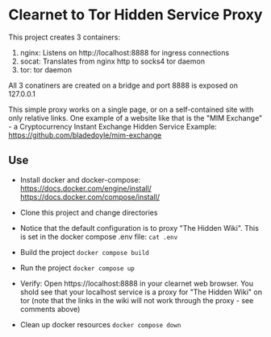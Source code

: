 # Clearnet to Tor Hidden Service Proxy

This project creates 3 containers:
1. nginx: Listens on http://localhost:8888 for ingress connections
2. socat: Translates from nginx http to socks4 tor daemon
3. tor: tor daemon

All 3 conatiners are created on a bridge and port 8888 is exposed on 127.0.0.1

This simple proxy works on a single page, or on a self-contained site with only relative links.
One example of a website like that is the "MIM Exchange" - a Cryptocurrency Instant Exchange Hidden Service Example: https://github.com/bladedoyle/mim-exchange


## Use

* Install docker and docker-compose: 
https://docs.docker.com/engine/install/
https://docs.docker.com/compose/install/

* Clone this project and change directories

* Notice that the default configuration is to proxy "The Hidden Wiki".  This is set in the docker compose .env file:
`cat .env`

* Build the project
`docker compose build`

* Run the project
`docker compose up`

* Verify:
Open https://localhost:8888 in your clearnet web browser.
You shold see that your localhost service is a proxy for "The Hidden Wiki" on tor
(note that the links in the wiki will not work through the proxy - see comments above)

* Clean up docker resources
`docker compose down`
